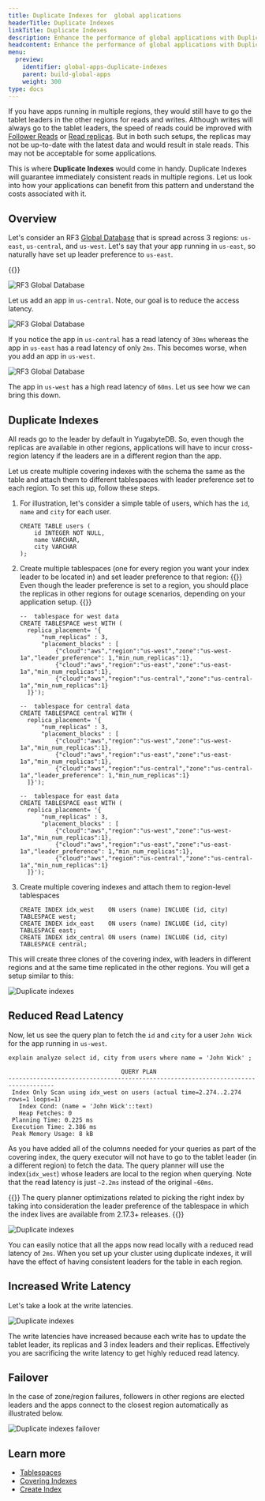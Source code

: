 ```yaml
---
title: Duplicate Indexes for  global applications
headerTitle: Duplicate Indexes
linkTitle: Duplicate Indexes
description: Enhance the performance of global applications with Duplicate Indexes
headcontent: Enhance the performance of global applications with Duplicate Indexes
menu:
  preview:
    identifier: global-apps-duplicate-indexes
    parent: build-global-apps
    weight: 300
type: docs
---
```


If you have apps running in multiple regions, they would still have to go the tablet leaders in the other regions for reads and writes. Although writes will always go to the tablet leaders, the speed of reads could be improved with [Follower Reads](./follower-reads) or [Read replicas](./read-replicas). But in both such setups, the replicas may not be up-to-date with the latest data and would result in stale reads. This may not be acceptable for some applications.

This is where **Duplicate Indexes** would come in handy. Duplicate Indexes will guarantee immediately consistent reads in multiple regions. Let us look into how your applications can benefit from this pattern and understand the costs associated with it.

## Overview

Let's consider an RF3 [Global Database](../global-database) that is spread across 3 regions: `us-east`, `us-central`, and `us-west`. Let's say that your app running in `us-east`, so naturally have set up leader preference to `us-east`.

{{<cluster-setup-tabs>}}

![RF3 Global Database](/images/develop/global-apps/duplicate-indexes-global-database.png)

Let us add an app in `us-central`. Note, our goal is to reduce the access latency.

![RF3 Global Database](/images/develop/global-apps/duplicate-indexes-central-app.png)

If you notice the app in `us-central` has a read latency of `30ms` whereas the app in `us-east` has a read latency of only `2ms`. This becomes worse, when you add an app in `us-west`.

![RF3 Global Database](/images/develop/global-apps/duplicate-indexes-west-app.png)

The app in `us-west` has a high read latency of `60ms`. Let us see how we can bring this down.

## Duplicate Indexes

All reads go to the leader by default in YugabyteDB. So, even though the replicas are available in other regions, applications will have to incur cross-region latency if the leaders are in a different region than the app.

Let us create multiple covering indexes with the schema the same as the table and attach them to different tablespaces with leader preference set to each region. To set this up, follow these steps.

1. For illustration, let's consider a simple table of users, which has the `id`, `name` and `city` for each user.

      ```plpgsql
      CREATE TABLE users (
          id INTEGER NOT NULL,
          name VARCHAR,
          city VARCHAR
      );
      ```

1. Create multiple tablespaces (one for every region you want your index leader to be located in) and set leader preference to that region:
{{<note title="Note" >}}
Even though the leader preference is set to a region, you should place the replicas in other regions for outage scenarios, depending on your application setup.
{{</note>}}

      ```plpgsql
      --  tablespace for west data
      CREATE TABLESPACE west WITH (
        replica_placement= '{ 
            "num_replicas" : 3,
            "placement_blocks" : [ 
                {"cloud":"aws","region":"us-west","zone":"us-west-1a","leader_preference": 1,"min_num_replicas":1},
                {"cloud":"aws","region":"us-east","zone":"us-east-1a","min_num_replicas":1},
                {"cloud":"aws","region":"us-central","zone":"us-central-1a","min_num_replicas":1}
        ]}');

      --  tablespace for central data
      CREATE TABLESPACE central WITH (
        replica_placement= '{ 
            "num_replicas" : 3,
            "placement_blocks" : [ 
                {"cloud":"aws","region":"us-west","zone":"us-west-1a","min_num_replicas":1},
                {"cloud":"aws","region":"us-east","zone":"us-east-1a","min_num_replicas":1},
                {"cloud":"aws","region":"us-central","zone":"us-central-1a","leader_preference": 1,"min_num_replicas":1}
        ]}');

      --  tablespace for east data
      CREATE TABLESPACE east WITH (
        replica_placement= '{ 
            "num_replicas" : 3,
            "placement_blocks" : [ 
                {"cloud":"aws","region":"us-west","zone":"us-west-1a","min_num_replicas":1},
                {"cloud":"aws","region":"us-east","zone":"us-east-1a","leader_preference": 1,"min_num_replicas":1},
                {"cloud":"aws","region":"us-central","zone":"us-central-1a","min_num_replicas":1}
        ]}');
      ```

1. Create multiple covering indexes and attach them to region-level tablespaces

      ```plpgsql
      CREATE INDEX idx_west    ON users (name) INCLUDE (id, city) TABLESPACE west;
      CREATE INDEX idx_east    ON users (name) INCLUDE (id, city) TABLESPACE east;
      CREATE INDEX idx_central ON users (name) INCLUDE (id, city) TABLESPACE central;
      ```

This will create three clones of the covering index, with leaders in different regions and at the same time replicated in the other regions. You will get a setup similar to this:

![Duplicate indexes](/images/develop/global-apps/duplicate-indexes-create.png)

## Reduced Read Latency

Now, let us see the query plan to fetch the `id` and `city` for a user `John Wick` for the app running in `us-west`.

```plpgsql
explain analyze select id, city from users where name = 'John Wick' ;
```

```output
                                QUERY PLAN
-----------------------------------------------------------------------------------
 Index Only Scan using idx_west on users (actual time=2.274..2.274 rows=1 loops=1)
   Index Cond: (name = 'John Wick'::text)
   Heap Fetches: 0
 Planning Time: 0.225 ms
 Execution Time: 2.386 ms
 Peak Memory Usage: 8 kB
```

As you have added all of the columns needed for your queries as part of the covering index, the query executor will not have to go to the tablet leader (in a different region) to fetch the data. The query planner will use the index(`idx_west`) whose leaders are local to the region when querying. Note that the read latency is just `~2.2ms` instead of the original `~60ms`.

{{<note title="Note">}}
The query planner optimizations related to picking the right index by taking into consideration the leader preference of the tablespace in which the index lives are available from 2.17.3+ releases.
{{</note>}}

![Duplicate indexes](/images/develop/global-apps/duplicate-indexes-read-latencies.png)

You can easily notice that all the apps now read locally with a reduced read latency of `2ms`. When you set up your cluster using duplicate indexes, it will have the effect of having consistent leaders for the table in each region.

## Increased Write Latency

Let's take a look at the write latencies.

![Duplicate indexes](/images/develop/global-apps/duplicate-indexes-write-latencies.png)

The write latencies have increased because each write has to update the tablet leader, its replicas and 3 index leaders and their replicas. Effectively you are sacrificing the write latency to get highly reduced read latency.

## Failover

In the case of zone/region failures, followers in other regions are elected leaders and the apps connect to the closest region automatically as illustrated below.

![Duplicate indexes failover](/images/develop/global-apps/duplicate-indexes-failover.png)

## Learn more

- [Tablespaces](../../../explore/ysql-language-features/going-beyond-sql/tablespaces/)
- [Covering Indexes](../../../explore/indexes-constraints/covering-index-ysql/)
- [Create Index](../../../api/ysql/the-sql-language/statements/ddl_create_index/)